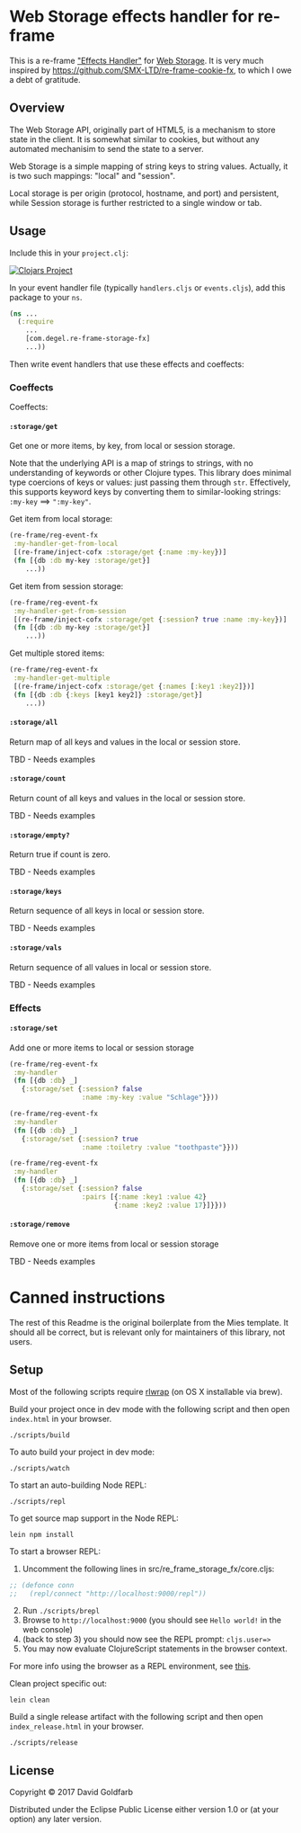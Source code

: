 # Web Storage effects handler for re-frame

This is a
re-frame
["Effects Handler"](https://github.com/Day8/re-frame/wiki/Effectful-Event-Handlers)
for [Web Storage](https://en.wikipedia.org/wiki/Web_storage). It is very much inspired
by <https://github.com/SMX-LTD/re-frame-cookie-fx>, to which I owe a debt of gratitude.

## Overview

The Web Storage API, originally part of HTML5, is a mechanism to store state in the
client. It is somewhat similar to cookies, but without any automated mechanisim to send
the state to a server.

Web Storage is a simple mapping of string keys to string values. Actually, it is two
such mappings: "local" and "session".

Local storage is per origin (protocol, hostname, and port) and persistent, while Session
storage is further restricted to a single window or tab.

## Usage

Include this in your `project.clj`:

[![Clojars Project](https://img.shields.io/clojars/v/com.degel/re-frame-storage-fx.svg)](https://clojars.org/com.degel/re-frame-storage-fx)



In your event handler file (typically `handlers.cljs` or `events.cljs`), add this
package to your `ns`.

```clj
(ns ...
  (:require
    ...
    [com.degel.re-frame-storage-fx]
    ...))
```

Then write event handlers that use these effects and coeffects:

### Coeffects

Coeffects:

#### `:storage/get`

Get one or more items, by key, from local or session storage.

Note that the underlying API is a map of strings to strings, with no understanding of
keywords or other Clojure types. This library does minimal type coercions of keys or
values: just passing them through `str`. Effectively, this supports keyword keys by
converting them to similar-looking strings: `:my-key` ==> `":my-key"`.

Get item from local storage:

```clj
(re-frame/reg-event-fx
 :my-handler-get-from-local
 [(re-frame/inject-cofx :storage/get {:name :my-key})]
 (fn [{db :db my-key :storage/get}]
    ...))
```

Get item from session storage:

```clj
(re-frame/reg-event-fx
 :my-handler-get-from-session
 [(re-frame/inject-cofx :storage/get {:session? true :name :my-key})]
 (fn [{db :db my-key :storage/get}]
    ...))
```

Get multiple stored items:

```clj
(re-frame/reg-event-fx
 :my-handler-get-multiple
 [(re-frame/inject-cofx :storage/get {:names [:key1 :key2]})]
 (fn [{db :db {:keys [key1 key2]} :storage/get}]
    ...))
```


#### `:storage/all`

Return map of all keys and values in the local or session store.

TBD - Needs examples

#### `:storage/count`

Return count of all keys and values in the local or session store.

TBD - Needs examples


#### `:storage/empty?`

Return true if count is zero.

TBD - Needs examples

#### `:storage/keys`

Return sequence of all keys in local or session store.

TBD - Needs examples

#### `:storage/vals`

Return sequence of all values in local or session store.

TBD - Needs examples


### Effects

#### `:storage/set`

Add one or more items to local or session storage

```clj
(re-frame/reg-event-fx
 :my-handler
 (fn [{db :db} _]
   {:storage/set {:session? false
                  :name :my-key :value "Schlage"}}))

(re-frame/reg-event-fx
 :my-handler
 (fn [{db :db} _]
   {:storage/set {:session? true
                  :name :toiletry :value "toothpaste"}}))

(re-frame/reg-event-fx
 :my-handler
 (fn [{db :db} _]
   {:storage/set {:session? false
                  :pairs [{:name :key1 :value 42}
                          {:name :key2 :value 17}]}}))
```

#### `:storage/remove`

Remove one or more items from local or session storage

TBD - Needs examples



# Canned instructions

The rest of this Readme is the original boilerplate from the Mies template. It should
all be correct, but is relevant only for maintainers of this library, not users.

## Setup

Most of the following scripts require [rlwrap](http://utopia.knoware.nl/~hlub/uck/rlwrap/) (on OS X installable via brew).

Build your project once in dev mode with the following script and then open `index.html` in your browser.

    ./scripts/build

To auto build your project in dev mode:

    ./scripts/watch

To start an auto-building Node REPL:

    ./scripts/repl

To get source map support in the Node REPL:

    lein npm install
    
To start a browser REPL:
    
1. Uncomment the following lines in src/re_frame_storage_fx/core.cljs:
```clojure
;; (defonce conn
;;   (repl/connect "http://localhost:9000/repl"))
```
2. Run `./scripts/brepl`
3. Browse to `http://localhost:9000` (you should see `Hello world!` in the web console)
4. (back to step 3) you should now see the REPL prompt: `cljs.user=>`
5. You may now evaluate ClojureScript statements in the browser context.
    
For more info using the browser as a REPL environment, see
[this](https://github.com/clojure/clojurescript/wiki/The-REPL-and-Evaluation-Environments#browser-as-evaluation-environment).
    
Clean project specific out:

    lein clean
     
Build a single release artifact with the following script and then open `index_release.html` in your browser.

    ./scripts/release

## License

Copyright © 2017 David Goldfarb

Distributed under the Eclipse Public License either version 1.0 or (at your option) any later version.
